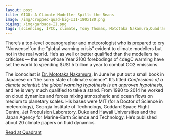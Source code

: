```yaml
---
layout: post
title: GIGO: A Climate Modeller Spills the Beans
image: /img/cropped-quad-big-III-180x180.png
bigimg: /img/garbage-II.png
tags: [sciencing, IPCC, climate, Tony Thomas, Mototaka Nakamura,Quadrant.org, Bad Data Science]
---
```

There’s a top-level oceanographer and meteorologist who is  prepared to cry “Nonsense!”on the “global warming crisis” evident to climate modellers but not in the real world. He’s as well or better qualified than the modellers he criticises — the ones whose Year 2100 forebodings of 4degC warming have set the world to spending $US1.5 trillion a year to combat CO2 emissions.

The iconoclast is [Dr. Mototaka Nakamura](http://iprc.soest.hawaii.edu/people/nakamura.php). In June he put out a small book in Japanese on “the sorry state of climate science”. It’s titled *Confessions of a climate scientist: the global warming hypothesis is an unproven hypothesis*, and he is very much qualified to take a stand. From 1990 to 2014 he worked on cloud dynamics and forces mixing atmospheric and ocean flows on medium to planetary scales. His bases were MIT (for a Doctor of Science in meteorology), Georgia Institute of Technology, Goddard Space Flight Centre, Jet Propulsion Laboratory, Duke and Hawaii Universities and the Japan Agency for Marine-Earth Science and Technology. He’s published about 20 climate papers on fluid dynamics.

[Read at Quadrant](https://quadrant.org.au/opinion/doomed-planet/2019/09/a-climate-modeller-spills-the-beans/)
